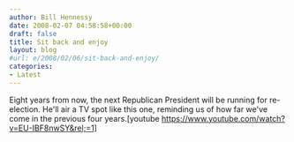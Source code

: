 ```yaml
---
author: Bill Hennessy
date: 2008-02-07 04:58:58+00:00
draft: false
title: Sit back and enjoy
layout: blog
#url: e/2008/02/06/sit-back-and-enjoy/
categories:
- Latest
---
```


Eight years from now, the next Republican President will be running for re-election.  He'll air a TV spot like this one, reminding us of how far we've come in the previous four years.[youtube https://www.youtube.com/watch?v=EU-IBF8nwSY&rel;=1]
